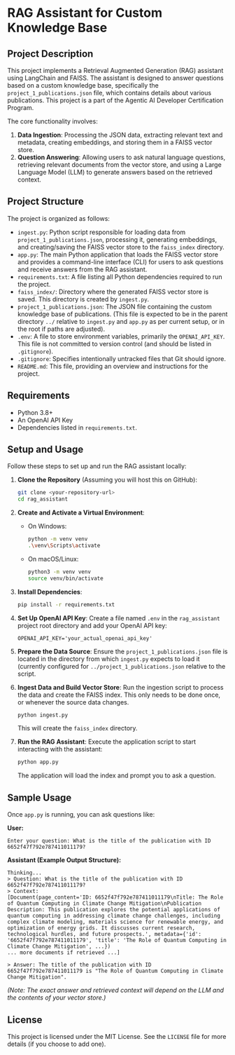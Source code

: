 # RAG Assistant for Custom Knowledge Base

## Project Description

This project implements a Retrieval Augmented Generation (RAG) assistant using LangChain and FAISS. The assistant is designed to answer questions based on a custom knowledge base, specifically the `project_1_publications.json` file, which contains details about various publications. This project is a part of the Agentic AI Developer Certification Program.

The core functionality involves:
1.  **Data Ingestion**: Processing the JSON data, extracting relevant text and metadata, creating embeddings, and storing them in a FAISS vector store.
2.  **Question Answering**: Allowing users to ask natural language questions, retrieving relevant documents from the vector store, and using a Large Language Model (LLM) to generate answers based on the retrieved context.

## Project Structure

The project is organized as follows:

*   `ingest.py`: Python script responsible for loading data from `project_1_publications.json`, processing it, generating embeddings, and creating/saving the FAISS vector store to the `faiss_index` directory.
*   `app.py`: The main Python application that loads the FAISS vector store and provides a command-line interface (CLI) for users to ask questions and receive answers from the RAG assistant.
*   `requirements.txt`: A file listing all Python dependencies required to run the project.
*   `faiss_index/`: Directory where the generated FAISS vector store is saved. This directory is created by `ingest.py`.
*   `project_1_publications.json`: The JSON file containing the custom knowledge base of publications. (This file is expected to be in the parent directory `../` relative to `ingest.py` and `app.py` as per current setup, or in the root if paths are adjusted).
*   `.env`: A file to store environment variables, primarily the `OPENAI_API_KEY`. This file is not committed to version control (and should be listed in `.gitignore`).
*   `.gitignore`: Specifies intentionally untracked files that Git should ignore.
*   `README.md`: This file, providing an overview and instructions for the project.

## Requirements

*   Python 3.8+
*   An OpenAI API Key
*   Dependencies listed in `requirements.txt`.

## Setup and Usage

Follow these steps to set up and run the RAG assistant locally:

1.  **Clone the Repository** (Assuming you will host this on GitHub):
    ```bash
    git clone <your-repository-url>
    cd rag_assistant
    ```

2.  **Create and Activate a Virtual Environment**:
    *   On Windows:
        ```bash
        python -m venv venv
        .\venv\Scripts\activate
        ```
    *   On macOS/Linux:
        ```bash
        python3 -m venv venv
        source venv/bin/activate
        ```

3.  **Install Dependencies**:
    ```bash
    pip install -r requirements.txt
    ```

4.  **Set Up OpenAI API Key**:
    Create a file named `.env` in the `rag_assistant` project root directory and add your OpenAI API key:
    ```
    OPENAI_API_KEY='your_actual_openai_api_key'
    ```

5.  **Prepare the Data Source**:
    Ensure the `project_1_publications.json` file is located in the directory from which `ingest.py` expects to load it (currently configured for `../project_1_publications.json` relative to the script.

6.  **Ingest Data and Build Vector Store**:
    Run the ingestion script to process the data and create the FAISS index. This only needs to be done once, or whenever the source data changes.
    ```bash
    python ingest.py
    ```
    This will create the `faiss_index` directory.

7.  **Run the RAG Assistant**:
    Execute the application script to start interacting with the assistant:
    ```bash
    python app.py
    ```
    The application will load the index and prompt you to ask a question.

## Sample Usage

Once `app.py` is running, you can ask questions like:

**User:**
```
Enter your question: What is the title of the publication with ID 6652f47f792e787411011179?
```

**Assistant (Example Output Structure):**
```
Thinking...
> Question: What is the title of the publication with ID 6652f47f792e787411011179?
> Context:
[Document(page_content='ID: 6652f47f792e787411011179\nTitle: The Role of Quantum Computing in Climate Change Mitigation\nPublication Description: This publication explores the potential applications of quantum computing in addressing climate change challenges, including complex climate modeling, materials science for renewable energy, and optimization of energy grids. It discusses current research, technological hurdles, and future prospects.', metadata={'id': '6652f47f792e787411011179', 'title': 'The Role of Quantum Computing in Climate Change Mitigation', ...})
... more documents if retrieved ...]

> Answer: The title of the publication with ID 6652f47f792e787411011179 is "The Role of Quantum Computing in Climate Change Mitigation".
```

*(Note: The exact answer and retrieved context will depend on the LLM and the contents of your vector store.)*

## License

This project is licensed under the MIT License. See the `LICENSE` file for more details (if you choose to add one).
